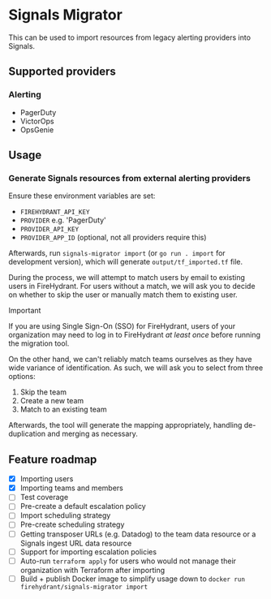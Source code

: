 # Signals Migrator

This can be used to import resources from legacy alerting providers into Signals.

## Supported providers

### Alerting 
- PagerDuty
- VictorOps
- OpsGenie

## Usage

### Generate Signals resources from external alerting providers

Ensure these environment variables are set:

- `FIREHYDRANT_API_KEY`
- `PROVIDER` e.g. 'PagerDuty'
- `PROVIDER_API_KEY`
- `PROVIDER_APP_ID` (optional, not all providers require this)

Afterwards, run `signals-migrator import` (or `go run . import` for development version), which will generate `output/tf_imported.tf` file.

During the process, we will attempt to match users by email to existing users in FireHydrant. For users without a match, we will ask you to decide on whether to skip the user or manually match them to existing user.

> [!IMPORTANT]  
> If you are using Single Sign-On (SSO) for FireHydrant, users of your organization may need to log in to FireHydrant _at least once_ before running the migration tool.

On the other hand, we can't reliably match teams ourselves as they have wide variance of identification. As such, we will ask you to select from three options:

1. Skip the team
1. Create a new team
1. Match to an existing team

Afterwards, the tool will generate the mapping appropriately, handling de-duplication and merging as necessary.

## Feature roadmap

- [x] Importing users
- [x] Importing teams and members
- [ ] Test coverage
- [ ] Pre-create a default escalation policy
- [ ] Import scheduling strategy
- [ ] Pre-create scheduling strategy
- [ ] Getting transposer URLs (e.g. Datadog) to the team data resource or a Signals ingest URL data resource
- [ ] Support for importing escalation policies
- [ ] Auto-run `terraform apply` for users who would not manage their organization with Terraform after importing
- [ ] Build + publish Docker image to simplify usage down to `docker run firehydrant/signals-migrator import`
